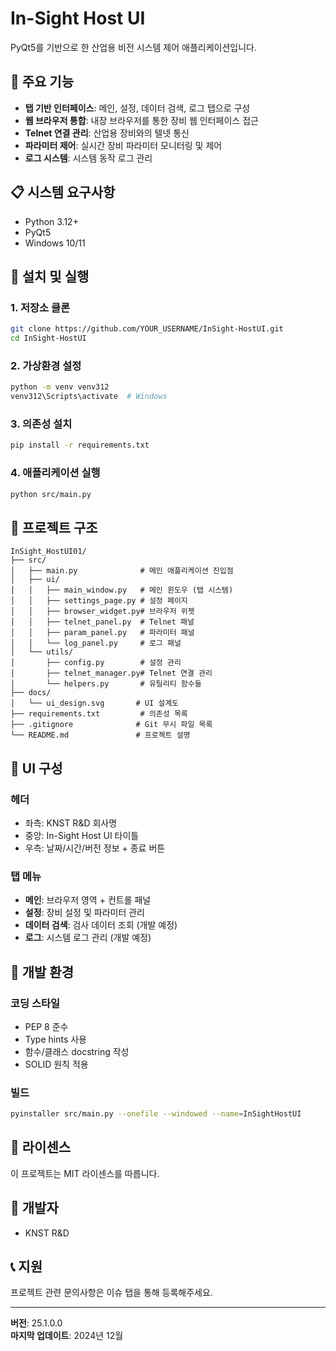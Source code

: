 # In-Sight Host UI

PyQt5를 기반으로 한 산업용 비전 시스템 제어 애플리케이션입니다.

## 🎯 주요 기능

- **탭 기반 인터페이스**: 메인, 설정, 데이터 검색, 로그 탭으로 구성
- **웹 브라우저 통합**: 내장 브라우저를 통한 장비 웹 인터페이스 접근
- **Telnet 연결 관리**: 산업용 장비와의 텔넷 통신
- **파라미터 제어**: 실시간 장비 파라미터 모니터링 및 제어
- **로그 시스템**: 시스템 동작 로그 관리

## 📋 시스템 요구사항

- Python 3.12+
- PyQt5
- Windows 10/11

## 🚀 설치 및 실행

### 1. 저장소 클론
```bash
git clone https://github.com/YOUR_USERNAME/InSight-HostUI.git
cd InSight-HostUI
```

### 2. 가상환경 설정
```bash
python -m venv venv312
venv312\Scripts\activate  # Windows
```

### 3. 의존성 설치
```bash
pip install -r requirements.txt
```

### 4. 애플리케이션 실행
```bash
python src/main.py
```

## 📁 프로젝트 구조

```
InSight_HostUI01/
├── src/
│   ├── main.py              # 메인 애플리케이션 진입점
│   ├── ui/
│   │   ├── main_window.py   # 메인 윈도우 (탭 시스템)
│   │   ├── settings_page.py # 설정 페이지
│   │   ├── browser_widget.py# 브라우저 위젯
│   │   ├── telnet_panel.py  # Telnet 패널
│   │   ├── param_panel.py   # 파라미터 패널
│   │   └── log_panel.py     # 로그 패널
│   └── utils/
│       ├── config.py        # 설정 관리
│       ├── telnet_manager.py# Telnet 연결 관리
│       └── helpers.py       # 유틸리티 함수들
├── docs/
│   └── ui_design.svg       # UI 설계도
├── requirements.txt         # 의존성 목록
├── .gitignore              # Git 무시 파일 목록
└── README.md               # 프로젝트 설명
```

## 🎨 UI 구성

### 헤더
- 좌측: KNST R&D 회사명
- 중앙: In-Sight Host UI 타이틀
- 우측: 날짜/시간/버전 정보 + 종료 버튼

### 탭 메뉴
- **메인**: 브라우저 영역 + 컨트롤 패널
- **설정**: 장비 설정 및 파라미터 관리
- **데이터 검색**: 검사 데이터 조회 (개발 예정)
- **로그**: 시스템 로그 관리 (개발 예정)

## 🔧 개발 환경

### 코딩 스타일
- PEP 8 준수
- Type hints 사용
- 함수/클래스 docstring 작성
- SOLID 원칙 적용

### 빌드
```bash
pyinstaller src/main.py --onefile --windowed --name=InSightHostUI
```

## 📄 라이센스

이 프로젝트는 MIT 라이센스를 따릅니다.

## 👥 개발자

- KNST R&D

## 📞 지원

프로젝트 관련 문의사항은 이슈 탭을 통해 등록해주세요.

---

**버전**: 25.1.0.0  
**마지막 업데이트**: 2024년 12월 